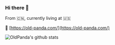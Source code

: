 ### Hi there 👋

From :cn:, currently living at :us:

:link: [https://old-panda.com/](https://old-panda.com/)

![OldPanda's github stats](https://github-readme-stats.vercel.app/api?username=OldPanda)

